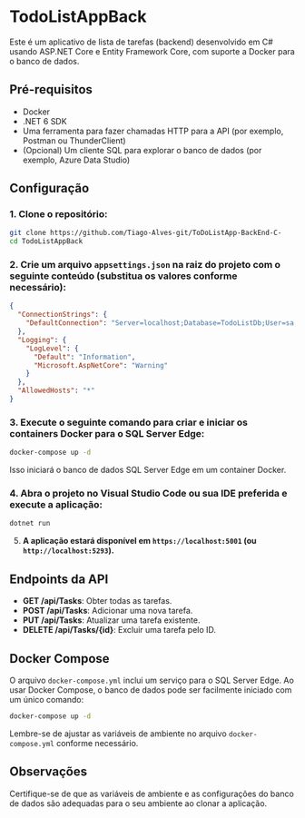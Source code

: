 # TodoListAppBack

Este é um aplicativo de lista de tarefas (backend) desenvolvido em C# usando ASP.NET Core e Entity Framework Core, com suporte a Docker para o banco de dados.

## Pré-requisitos

- Docker
- .NET 6 SDK
- Uma ferramenta para fazer chamadas HTTP para a API (por exemplo, Postman ou ThunderClient)
- (Opcional) Um cliente SQL para explorar o banco de dados (por exemplo, Azure Data Studio)

## Configuração

### 1. **Clone o repositório:**

   ```bash
   git clone https://github.com/Tiago-Alves-git/ToDoListApp-BackEnd-C-
   cd TodoListAppBack
   ```

### 2. **Crie um arquivo `appsettings.json` na raiz do projeto com o seguinte conteúdo (substitua os valores conforme necessário):**

   ```json
   {
     "ConnectionStrings": {
       "DefaultConnection": "Server=localhost;Database=TodoListDb;User=sa;Password=TodoList1"
     },
     "Logging": {
       "LogLevel": {
         "Default": "Information",
         "Microsoft.AspNetCore": "Warning"
       }
     },
     "AllowedHosts": "*"
   }
   ```

### 3. **Execute o seguinte comando para criar e iniciar os containers Docker para o SQL Server Edge:**

   ```bash
   docker-compose up -d
   ```

   Isso iniciará o banco de dados SQL Server Edge em um container Docker.

### 4. **Abra o projeto no Visual Studio Code ou sua IDE preferida e execute a aplicação:**

   ```bash
   dotnet run
   ```

5. **A aplicação estará disponível em `https://localhost:5001` (ou `http://localhost:5293`).**

## Endpoints da API

- **GET /api/Tasks**: Obter todas as tarefas.
- **POST /api/Tasks**: Adicionar uma nova tarefa.
- **PUT /api/Tasks**: Atualizar uma tarefa existente.
- **DELETE /api/Tasks/{id}**: Excluir uma tarefa pelo ID.

## Docker Compose

O arquivo `docker-compose.yml` inclui um serviço para o SQL Server Edge. Ao usar Docker Compose, o banco de dados pode ser facilmente iniciado com um único comando:

```bash
docker-compose up -d
```

Lembre-se de ajustar as variáveis de ambiente no arquivo `docker-compose.yml` conforme necessário.

## Observações

Certifique-se de que as variáveis de ambiente e as configurações do banco de dados são adequadas para o seu ambiente ao clonar a aplicação.
```